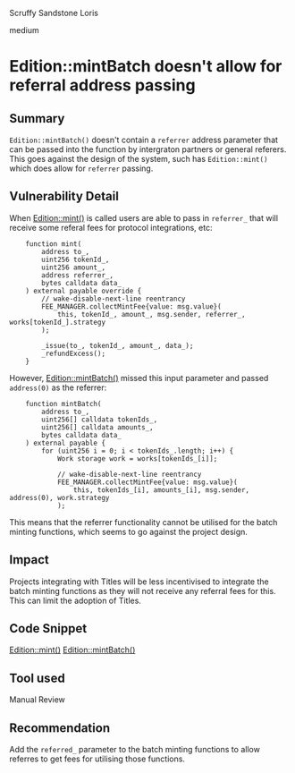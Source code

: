 Scruffy Sandstone Loris

medium

# Edition::mintBatch doesn't allow for referral address passing

## Summary

`Edition::mintBatch()` doesn't contain a `referrer` address parameter that can be passed into the function by intergraton partners or general referers. This goes against the design of the system, such has `Edition::mint()` which does allow for `referrer` passing.

## Vulnerability Detail

When [Edition::mint()](https://github.com/sherlock-audit/2024-04-titles/blob/main/wallflower-contract-v2/src/editions/Edition.sol#L228-L242) is called users are able to pass in `referrer_` that will receive some referal fees for protocol integrations, etc: 

```solidity
    function mint(
        address to_,
        uint256 tokenId_,
        uint256 amount_,
        address referrer_,
        bytes calldata data_
    ) external payable override {
        // wake-disable-next-line reentrancy
        FEE_MANAGER.collectMintFee{value: msg.value}(
            this, tokenId_, amount_, msg.sender, referrer_, works[tokenId_].strategy
        );

        _issue(to_, tokenId_, amount_, data_);
        _refundExcess();
    }
```

However, [Edition::mintBatch()](https://github.com/sherlock-audit/2024-04-titles/blob/main/wallflower-contract-v2/src/editions/Edition.sol#L277-L289) missed this input parameter and passed `address(0)` as the referrer:

```solidity
    function mintBatch(
        address to_,
        uint256[] calldata tokenIds_,
        uint256[] calldata amounts_,
        bytes calldata data_
    ) external payable {
        for (uint256 i = 0; i < tokenIds_.length; i++) {
            Work storage work = works[tokenIds_[i]];

            // wake-disable-next-line reentrancy
            FEE_MANAGER.collectMintFee{value: msg.value}(
                this, tokenIds_[i], amounts_[i], msg.sender, address(0), work.strategy
            );
```

This means that the referrer functionality cannot be utilised for the batch minting functions, which seems to go against the project design.

## Impact

Projects integrating with Titles will be less incentivised to integrate the batch minting functions as they will not receive any referral fees for this. This can limit the adoption of Titles.

## Code Snippet

[Edition::mint()](https://github.com/sherlock-audit/2024-04-titles/blob/main/wallflower-contract-v2/src/editions/Edition.sol#L228-L242)
[Edition::mintBatch()](https://github.com/sherlock-audit/2024-04-titles/blob/main/wallflower-contract-v2/src/editions/Edition.sol#L277-L289)

## Tool used

Manual Review

## Recommendation

Add the `referred_` parameter to the batch minting functions to allow referres to get fees for utilising those functions.